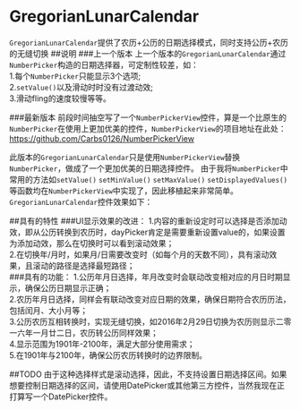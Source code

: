 # GregorianLunarCalendar
`GregorianLunarCalendar`提供了农历+公历的日期选择模式，同时支持公历+农历的无缝切换
##说明
###上一个版本
上一个版本的`GregorianLunarCalendar`通过`NumberPicker`构造的日期选择器，可定制性较差，如：<br>
1.每个`NumberPicker`只能显示3个选项;<br>
2.`setValue()`以及滑动时时没有过渡动效;<br>
3.滑动fling的速度较慢等等。<br>

###最新版本
前段时间抽空写了一个`NumberPickerView`控件，算是一个比原生的`NumberPicker`在使用上更加优美的控件，`NumberPickerView`的项目地址在此处：
https://github.com/Carbs0126/NumberPickerView

此版本的`GregorianLunarCalendar`只是使用`NumberPickerView`替换`NumberPicker`，做成了一个更加优美的日期选择控件。
由于我将`NumberPicker`中常用的方法如`setValue()` `setMinValue()` `setMaxValue()` `setDisplayedValues()`等函数均在`NumberPickerView`中实现了，因此移植起来非常简单。
`GregorianLunarCalendar`控件效果如下：

##具有的特性
###UI显示效果的改进：
1.内容的重新设定时可以选择是否添加动效，即从公历转换到农历时，dayPicker肯定是需要重新设置value的，如果设置为添加动效，那么在切换时可以看到滚动效果；<br>
2.在切换年/月时，如果月/日需要改变时（如每个月的天数不同），具有滚动效果，且滚动的路径是选择最短路径；<br>
###具有的功能：
1.公历年月日选择，年月改变时会联动改变相对应的月日时期显示，确保公历日期显示正确；<br>
2.农历年月日选择，同样会有联动改变对应日期的效果，确保日期符合农历历法，包括闰月、大小月等；<br>
3.公历农历互相转换时，实现无缝切换，如2016年2月29日切换为农历则显示二零一六年一月廿二日，农历转公历同样效果；<br>
4.显示范围为1901年-2100年，满足大部分使用需求；<br>
5.在1901年与2100年，确保公历农历转换时的边界限制。<br>


##TODO
由于这种选择样式是滚动选择，因此，不支持设置日期选择区间。如果想要控制日期选择的区间，请使用DatePicker或其他第三方控件，当然我现在正打算写一个DatePicker控件。


